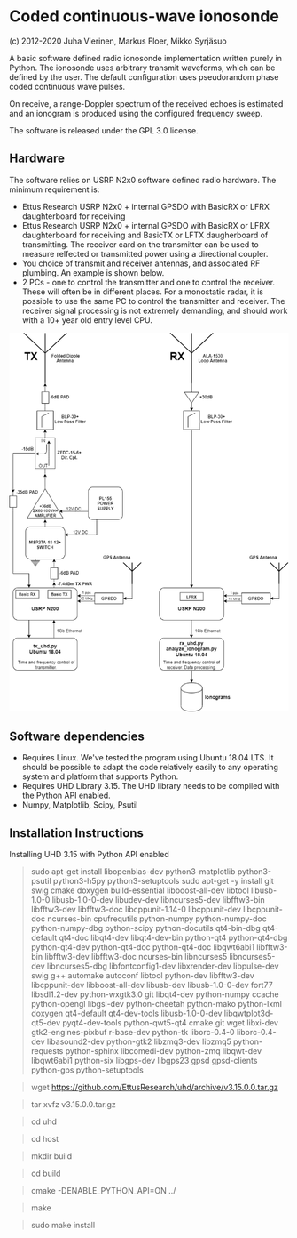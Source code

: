 # Coded continuous-wave ionosonde 

(c) 2012-2020 Juha Vierinen, Markus Floer, Mikko Syrjäsuo

A basic software defined radio ionosonde implementation written purely in Python. The ionosonde uses arbitrary transmit waveforms, which can be defined by the user. The default configuration uses pseudorandom phase coded continuous wave pulses. 

On receive, a range-Doppler spectrum of the received echoes is estimated and an ionogram is produced using the configured frequency sweep. 

The software is released under the GPL 3.0 license. 

## Hardware

The software relies on USRP N2x0 software defined radio hardware. The minimum requirement is:
- Ettus Research USRP N2x0 + internal GPSDO with BasicRX or LFRX daughterboard for receiving
- Ettus Research USRP N2x0 + internal GPSDO with BasicRX or LFRX daughterboard for receiving and BasicTX or LFTX daugherboard of transmitting. The receiver card on the transmitter can be used to measure relfected or transmitted power using a directional coupler.
- You choice of transmit and receiver antennas, and associated RF plumbing. An example is shown below.
- 2 PCs - one to control the transmitter and one to control the receiver. These will often be in different places. For a monostatic radar, it is possible to use the same PC to control the transmitter and receiver. The receiver signal processing is not extremely demanding, and should work with a 10+ year old entry level CPU.  

![Example implementation](figures/rf_block_diagram.png)

## Software dependencies

- Requires Linux. We've tested the program using Ubuntu 18.04 LTS. It should be possible to adapt the code relatively easily to any operating system and platform that supports Python.  
- Requires UHD Library 3.15. The UHD library needs to be compiled with the Python API enabled. 
- Numpy, Matplotlib, Scipy, Psutil

## Installation Instructions

Installing UHD 3.15 with Python API enabled

> sudo apt-get install libopenblas-dev python3-matplotlib python3-psutil python3-h5py python3-setuptools
> sudo apt-get -y install git swig cmake doxygen build-essential libboost-all-dev libtool libusb-1.0-0 libusb-1.0-0-dev libudev-dev libncurses5-dev libfftw3-bin libfftw3-dev libfftw3-doc libcppunit-1.14-0 libcppunit-dev libcppunit-doc ncurses-bin cpufrequtils python-numpy python-numpy-doc python-numpy-dbg python-scipy python-docutils qt4-bin-dbg qt4-default qt4-doc libqt4-dev libqt4-dev-bin python-qt4 python-qt4-dbg python-qt4-dev python-qt4-doc python-qt4-doc libqwt6abi1 libfftw3-bin libfftw3-dev libfftw3-doc ncurses-bin libncurses5 libncurses5-dev libncurses5-dbg libfontconfig1-dev libxrender-dev libpulse-dev swig g++ automake autoconf libtool python-dev libfftw3-dev libcppunit-dev libboost-all-dev libusb-dev libusb-1.0-0-dev fort77 libsdl1.2-dev python-wxgtk3.0 git libqt4-dev python-numpy ccache python-opengl libgsl-dev python-cheetah python-mako python-lxml doxygen qt4-default qt4-dev-tools libusb-1.0-0-dev libqwtplot3d-qt5-dev pyqt4-dev-tools python-qwt5-qt4 cmake git wget libxi-dev gtk2-engines-pixbuf r-base-dev python-tk liborc-0.4-0 liborc-0.4-dev libasound2-dev python-gtk2 libzmq3-dev libzmq5 python-requests python-sphinx libcomedi-dev python-zmq libqwt-dev libqwt6abi1 python-six libgps-dev libgps23 gpsd gpsd-clients python-gps python-setuptools

> wget https://github.com/EttusResearch/uhd/archive/v3.15.0.0.tar.gz

> tar xvfz v3.15.0.0.tar.gz

> cd uhd

> cd host

> mkdir build

> cd build

> cmake -DENABLE_PYTHON_API=ON ../

> make 

> sudo make install
